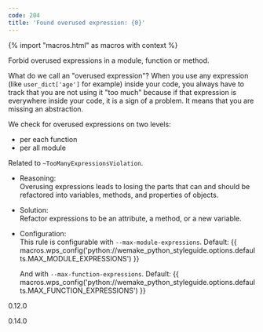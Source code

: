 ```yaml
---
code: 204
title: 'Found overused expression: {0}'
---
```


{% import "macros.html" as macros with context %}

Forbid overused expressions in a module, function or method.

What do we call an "overused expression"? When you use any expression
(like `user_dict['age']` for example) inside your code, you always have
to track that you are not using it "too much" because if that expression
is everywhere inside your code, it is a sign of a problem. It means that
you are missing an abstraction.

We check for overused expressions on two levels:

  - per each function
  - per all module

Related to `~TooManyExpressionsViolation`.

  - Reasoning:  
    Overusing expressions leads to losing the parts that can and should
    be refactored into variables, methods, and properties of objects.

  - Solution:  
    Refactor expressions to be an attribute, a method, or a new
    variable.

  - Configuration:  
    This rule is configurable with `--max-module-expressions`. Default:
    {{ macros.wps_config('python://wemake_python_styleguide.options.defaults.MAX_MODULE_EXPRESSIONS') }}
    
    And with `--max-function-expressions`. Default:
    {{ macros.wps_config('python://wemake_python_styleguide.options.defaults.MAX_FUNCTION_EXPRESSIONS') }}

<div class="versionadded">

0.12.0

</div>

<div class="versionchanged">

0.14.0

</div>